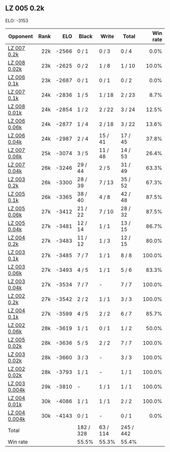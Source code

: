 ## LZ 005 0.2k ##

ELO: -3153

Opponent | Rank | ELO | Black | Write | Total | Win rate
---------|-----:|----:|-------|-------|-------|-------:
[LZ 007 0.2k](LZ%20007%200.2k.md) | 22k | -2566 | 0 / 1 | 0 / 3 | 0 / 4 | 0.0%
[LZ 008 0.02k](LZ%20008%200.02k.md) | 23k | -2625 | 0 / 2 | 1 / 8 | 1 / 10 | 10.0%
[LZ 006 0.1k](LZ%20006%200.1k.md) | 23k | -2687 | 0 / 1 | 0 / 1 | 0 / 2 | 0.0%
[LZ 007 0.1k](LZ%20007%200.1k.md) | 24k | -2836 | 1 / 5 | 1 / 18 | 2 / 23 | 8.7%
[LZ 008 0.01k](LZ%20008%200.01k.md) | 24k | -2854 | 1 / 2 | 2 / 22 | 3 / 24 | 12.5%
[LZ 006 0.06k](LZ%20006%200.06k.md) | 24k | -2877 | 1 / 4 | 2 / 18 | 3 / 22 | 13.6%
[LZ 006 0.04k](LZ%20006%200.04k.md) | 24k | -2987 | 2 / 4 | 15 / 41 | 17 / 45 | 37.8%
[LZ 007 0.06k](LZ%20007%200.06k.md) | 25k | -3074 | 3 / 5 | 11 / 48 | 14 / 53 | 26.4%
[LZ 007 0.04k](LZ%20007%200.04k.md) | 26k | -3246 | 29 / 44 | 2 / 5 | 31 / 49 | 63.3%
[LZ 003 0.2k](LZ%20003%200.2k.md) | 26k | -3300 | 28 / 39 | 7 / 13 | 35 / 52 | 67.3%
[LZ 005 0.1k](LZ%20005%200.1k.md) | 26k | -3365 | 38 / 40 | 4 / 8 | 42 / 48 | 87.5%
[LZ 005 0.06k](LZ%20005%200.06k.md) | 27k | -3412 | 21 / 22 | 7 / 10 | 28 / 32 | 87.5%
[LZ 005 0.04k](LZ%20005%200.04k.md) | 27k | -3481 | 12 / 14 | 1 / 1 | 13 / 15 | 86.7%
[LZ 004 0.2k](LZ%20004%200.2k.md) | 27k | -3483 | 11 / 12 | 1 / 3 | 12 / 15 | 80.0%
[LZ 003 0.1k](LZ%20003%200.1k.md) | 27k | -3485 | 7 / 7 | 1 / 1 | 8 / 8 | 100.0%
[LZ 003 0.06k](LZ%20003%200.06k.md) | 27k | -3493 | 4 / 5 | 1 / 1 | 5 / 6 | 83.3%
[LZ 003 0.04k](LZ%20003%200.04k.md) | 27k | -3534 | 7 / 7 | - | 7 / 7 | 100.0%
[LZ 002 0.2k](LZ%20002%200.2k.md) | 27k | -3542 | 2 / 2 | 1 / 1 | 3 / 3 | 100.0%
[LZ 004 0.1k](LZ%20004%200.1k.md) | 27k | -3599 | 4 / 5 | 2 / 2 | 6 / 7 | 85.7%
[LZ 002 0.06k](LZ%20002%200.06k.md) | 28k | -3619 | 1 / 1 | 0 / 1 | 1 / 2 | 50.0%
[LZ 005 0.02k](LZ%20005%200.02k.md) | 28k | -3636 | 5 / 5 | 2 / 2 | 7 / 7 | 100.0%
[LZ 003 0.02k](LZ%20003%200.02k.md) | 28k | -3660 | 3 / 3 | - | 3 / 3 | 100.0%
[LZ 002 0.02k](LZ%20002%200.02k.md) | 28k | -3793 | 1 / 1 | - | 1 / 1 | 100.0%
[LZ 003 0.004k](LZ%20003%200.004k.md) | 29k | -3810 | - | 1 / 1 | 1 / 1 | 100.0%
[LZ 004 0.01k](LZ%20004%200.01k.md) | 30k | -4086 | 1 / 1 | 1 / 1 | 2 / 2 | 100.0%
[LZ 004 0.004k](LZ%20004%200.004k.md) | 30k | -4143 | 0 / 1 | - | 0 / 1 | 0.0%
Total | | | 182 / 328 | 63 / 114 | 245 / 442 | 
Win rate| | | 55.5% | 55.3% | 55.4% | 

